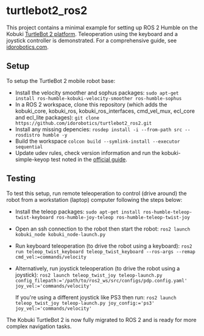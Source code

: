 # turtlebot2_ros2
This project contains a minimal example for setting up ROS 2 Humble on the Kobuki [TurtleBot 2 platform](https://www.turtlebot.com/). Teleoperation using the keyboard and a joystick controller is demonstrated. 
For a comprehensive guide, see [idorobotics.com](https://idorobotics.com/2024/02/20/ros2-on-kobuki-turtlebot/).
## Setup
To setup the TurtleBot 2 mobile robot base:
- Install the velocity smoother and sophus packages:
```sudo apt-get install ros-humble-kobuki-velocity-smoother ros-humble-sophus```
- In a ROS 2 workspace, clone this repository (which adds the kobuki_core, kobuki_ros, kobuki_ros_interfaces, cmd_vel_mux, ecl_core and ecl_lite packages):
```git clone https://github.com/idorobotics/turtlebot2_ros2.git```
- Install any missing depencies:
```rosdep install -i --from-path src --rosdistro humble -y```
- Build the workspace
```colcon build --symlink-install --executor sequential```
- Update udev rules, check version information and run the kobuki-simple-keyop test noted in the [official guide](https://kobuki.readthedocs.io/en/release-1.0.x/software.html).
 ## Testing
 To test this setup, run remote teleoperation to control (drive around) the robot from a workstation (laptop) computer following the steps below:
 - Install the teleop packages:
 ```sudo apt-get install ros-humble-teleop-twist-keyboard ros-humble-joy-teleop ros-humble-teleop-twist-joy```
 - Open an ssh connection to the robot then start the robot:
 ```ros2 launch kobuki_node kobuki_node-launch.py```
 - Run keyboard teleoperation (to drive the robot using a keyboard):
 ```ros2 run teleop_twist_keyboard teleop_twist_keyboard --ros-args --remap cmd_vel:=commands/velocity```
 - Alternatively, run joystick teleoperation (to drive the robot using a joystick):
 ```ros2 launch teleop_twist_joy teleop-launch.py config_filepath:='/path/to/ros2_ws/src/configs/pdp.config.yaml' joy_vel:='commands/velocity'```

   If you're using a different joystick like PS3 then run:
```ros2 launch teleop_twist_joy teleop-launch.py joy_config:='ps3' joy_vel:='commands/velocity'```

The Kobuki TurtleBot 2 is now fully migrated to ROS 2 and is ready for more complex navigation tasks. 
